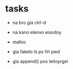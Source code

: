 # tasks

- na bro gia ctrl-d

- na kano elenxo eisodoy

- malloc

- gia fakelo ls px hh pwd

- gia append() pos leitoyrgei
